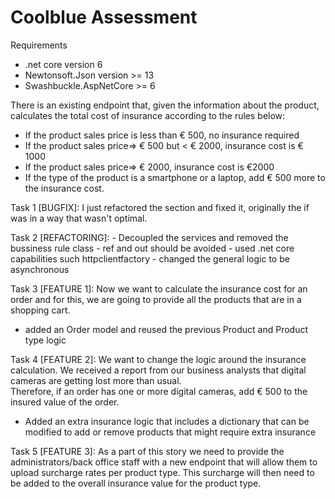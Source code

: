 # Coolblue Assessment
 
 Requirements 
 - .net core version 6
 - Newtonsoft.Json version >= 13
 - Swashbuckle.AspNetCore >= 6
 
 
 
There is an existing endpoint that, given the information about the product, 
calculates the total cost of insurance according to the rules below:
  - If the product sales price is less than € 500, no insurance required
  - If the product sales price=> € 500 but < € 2000, insurance cost is € 1000
  - If the product sales price=> € 2000, insurance cost is €2000
  - If the type of the product is a smartphone or a laptop, add € 500 more to the insurance cost.

Task 1 [BUGFIX]:
	I just refactored the section and fixed it, originally the if was in a way that wasn't optimal.

Task 2 [REFACTORING]:
	- Decoupled the services and removed the bussiness rule class
	- ref and out should be avoided
	- used .net core capabilities such httpclientfactory
	- changed the general logic to be asynchronous

Task 3 [FEATURE 1]:
	Now we want to calculate the insurance cost for an order and for this, we are going to provide all the products that are in a shopping cart.
	

  - added an Order model and reused the previous Product and Product type logic

Task 4 [FEATURE 2]:
	We want to change the logic around the insurance calculation. 
	We received a report from our business analysts that digital cameras are getting lost more than usual. 		
	Therefore, if an order has one or more digital cameras, add € 500 to the insured value of the order.
	
  - Added an extra insurance logic that includes a dictionary that can be modified to add or remove products that might require extra insurance 
	
Task 5 [FEATURE 3]:
As a part of this story we need to provide the administrators/back office staff with a new endpoint that will allow them to upload surcharge rates per product type. This surcharge will then  need to be added to the overall insurance value for the product type.
